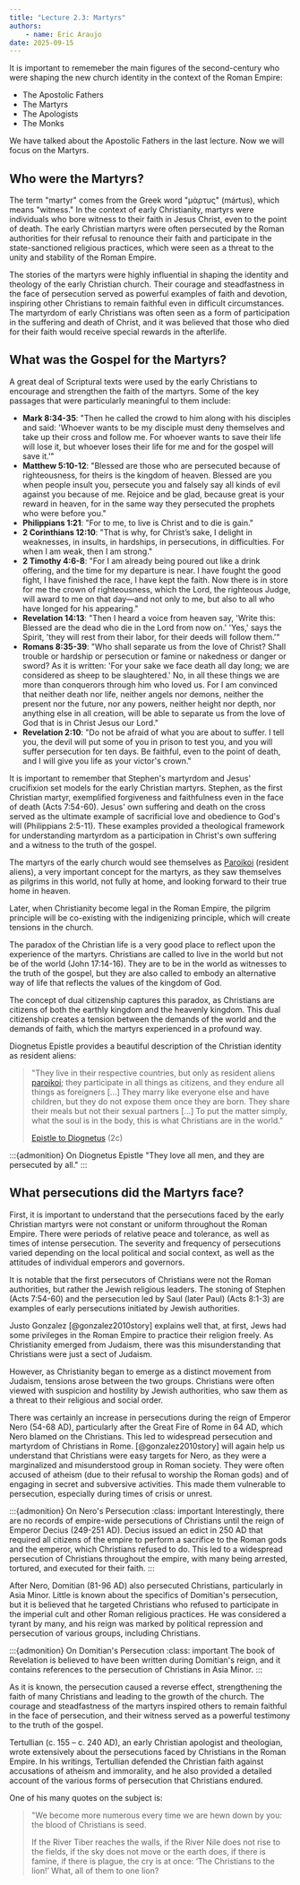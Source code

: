 ```yaml
---
title: "Lecture 2.3: Martyrs"
authors:
    - name: Eric Araujo
date: 2025-09-15
---
```


It is important to rememeber the main figures of the second-century who were shaping the new church identity in the context of the Roman Empire:

- The Apostolic Fathers
- The Martyrs
- The Apologists
- The Monks

We have talked about the Apostolic Fathers in the last lecture. Now we will focus on the Martyrs.

## Who were the Martyrs?

The term "martyr" comes from the Greek word "μάρτυς" (mártus), which means "witness." In the context of early Christianity, martyrs were individuals who bore witness to their faith in Jesus Christ, even to the point of death. The early Christian martyrs were often persecuted by the Roman authorities for their refusal to renounce their faith and participate in the state-sanctioned religious practices, which were seen as a threat to the unity and stability of the Roman Empire.

The stories of the martyrs were highly influential in shaping the identity and theology of the early Christian church. Their courage and steadfastness in the face of persecution served as powerful examples of faith and devotion, inspiring other Christians to remain faithful even in difficult circumstances. The martyrdom of early Christians was often seen as a form of participation in the suffering and death of Christ, and it was believed that those who died for their faith would receive special rewards in the afterlife.

## What was the Gospel for the Martyrs?

A great deal of Scriptural texts were used by the early Christians to encourage and strengthen the faith of the martyrs. Some of the key passages that were particularly meaningful to them include:

- **Mark 8:34-35**: "Then he called the crowd to him along with his disciples and said: 'Whoever wants to be my disciple must deny themselves and take up their cross and follow me. For whoever wants to save their life will lose it, but whoever loses their life for me and for the gospel will save it.'"
- **Matthew 5:10-12**: "Blessed are those who are persecuted because of righteousness, for theirs is the kingdom of heaven. Blessed are you when people insult you, persecute you and falsely say all kinds of evil against you because of me. Rejoice and be glad, because great is your reward in heaven, for in the same way they persecuted the prophets who were before you."
- **Philippians 1:21**: "For to me, to live is Christ and to die is gain."
- **2 Corinthians 12:10**: "That is why, for Christ’s sake, I delight in weaknesses, in insults, in hardships, in persecutions, in difficulties. For when I am weak, then I am strong."
- **2 Timothy 4:6-8**: "For I am already being poured out like a drink offering, and the time for my departure is near. I have fought the good fight, I have finished the race, I have kept the faith. Now there is in store for me the crown of righteousness, which the Lord, the righteous Judge, will award to me on that day—and not only to me, but also to all who have longed for his appearing."
- **Revelation 14:13**: "Then I heard a voice from heaven say, 'Write this: Blessed are the dead who die in the Lord from now on.' 'Yes,' says the Spirit, 'they will rest from their labor, for their deeds will follow them.'"
- **Romans 8:35-39**: "Who shall separate us from the love of Christ? Shall trouble or hardship or persecution or famine or nakedness or danger or sword? As it is written: 'For your sake we face death all day long; we are considered as sheep to be slaughtered.' No, in all these things we are more than conquerors through him who loved us. For I am convinced that neither death nor life, neither angels nor demons, neither the present nor the future, nor any powers, neither height nor depth, nor anything else in all creation, will be able to separate us from the love of God that is in Christ Jesus our Lord."
- **Revelation 2:10**: "Do not be afraid of what you are about to suffer. I tell you, the devil will put some of you in prison to test you, and you will suffer persecution for ten days. Be faithful, even to the point of death, and I will give you life as your victor's crown."

It is important to remember that Stephen's martyrdom and Jesus' crucifixion set models for the early Christian martyrs. Stephen, as the first Christian martyr, exemplified forgiveness and faithfulness even in the face of death (Acts 7:54-60). Jesus' own suffering and death on the cross served as the ultimate example of sacrificial love and obedience to God's will (Philippians 2:5-11). These examples provided a theological framework for understanding martyrdom as a participation in Christ's own suffering and a witness to the truth of the gospel.

The martyrs of the early church would see themselves as [Paroikoi](#paroikoi) (resident aliens), a very important concept for the martyrs, as they saw themselves as pilgrims in this world, not fully at home, and looking forward to their true home in heaven.

Later, when Christianity become legal in the Roman Empire, the pilgrim principle will be co-existing with the indigenizing principle, which will create tensions in the church.

The paradox of the Christian life is a very good place to reflect upon the experience of the martyrs. Christians are called to live in the world but not be of the world (John 17:14-16). They are to be in the world as witnesses to the truth of the gospel, but they are also called to embody an alternative way of life that reflects the values of the kingdom of God. 

The concept of dual citizenship captures this paradox, as Christians are citizens of both the earthly kingdom and the heavenly kingdom. This dual citizenship creates a tension between the demands of the world and the demands of faith, which the martyrs experienced in a profound way.

Diognetus Epistle provides a beautiful description of the Christian identity as resident aliens:

> "They live in their respective countries, but only as resident aliens [paroikoi](#paroikoi); they participate in all things as citizens, and they endure all things as foreigners [...] They marry like everyone else and have children, but they do not expose them once they are born. They share their meals but not their sexual partners [...] To put the matter simply, what the soul is in the body, this is what Christians are in the world."
> 
> [Epistle to Diognetus](https://ccel.org/ccel/lightfoot/fathers/fathers.ii.xv.html?queryID=55934560&resultID=211765) (2c)

:::{admonition} On Diognetus Epistle
"They love all men, and they are persecuted by all."
:::

## What persecutions did the Martyrs face?

First, it is important to understand that the persecutions faced by the early Christian martyrs were not constant or uniform throughout the Roman Empire. There were periods of relative peace and tolerance, as well as times of intense persecution. The severity and frequency of persecutions varied depending on the local political and social context, as well as the attitudes of individual emperors and governors.

It is notable that the first persecutors of Christians were not the Roman authorities, but rather the Jewish religious leaders. The stoning of Stephen (Acts 7:54-60) and the persecution led by Saul (later Paul) (Acts 8:1-3) are examples of early persecutions initiated by Jewish authorities.

Justo Gonzalez [@gonzalez2010story] explains well that, at first, Jews had some privileges in the Roman Empire to practice their religion freely. As Christianity emerged from Judaism, there was this misunderstanding that Christians were just a sect of Judaism.

However, as Christianity began to emerge as a distinct movement from Judaism, tensions arose between the two groups. Christians were often viewed with suspicion and hostility by Jewish authorities, who saw them as a threat to their religious and social order.

There was certainly an increase in persecutions during the reign of Emperor Nero (54-68 AD), particularly after the Great Fire of Rome in 64 AD, which Nero blamed on the Christians. This led to widespread persecution and martyrdom of Christians in Rome. [@gonzalez2010story] will again help us understand that Christians were easy targets for Nero, as they were a marginalized and misunderstood group in Roman society. They were often accused of atheism (due to their refusal to worship the Roman gods) and of engaging in secret and subversive activities. This made them vulnerable to persecution, especially during times of crisis or unrest.

:::{admonition} On Nero's Persecution
:class: important
Interestingly, there are no records of empire-wide persecutions of Christians until the reign of Emperor Decius (249-251 AD). Decius issued an edict in 250 AD that required all citizens of the empire to perform a sacrifice to the Roman gods and the emperor, which Christians refused to do. This led to a widespread persecution of Christians throughout the empire, with many being arrested, tortured, and executed for their faith.
:::

After Nero, Domitian (81-96 AD) also persecuted Christians, particularly in Asia Minor. Little is known about the specifics of Domitian's persecution, but it is believed that he targeted Christians who refused to participate in the imperial cult and other Roman religious practices. He was considered a tyrant by many, and his reign was marked by political repression and persecution of various groups, including Christians. 

:::{admonition} On Domitian's Persecution
:class: important
The book of Revelation is believed to have been written during Domitian's reign, and it contains references to the persecution of Christians in Asia Minor.
:::

As it is known, the persecution caused a reverse effect, strengthening the faith of many Christians and leading to the growth of the church. The courage and steadfastness of the martyrs inspired others to remain faithful in the face of persecution, and their witness served as a powerful testimony to the truth of the gospel.

Tertullian (c. 155 – c. 240 AD), an early Christian apologist and theologian, wrote extensively about the persecutions faced by Christians in the Roman Empire. In his writings, Tertullian defended the Christian faith against accusations of atheism and immorality, and he also provided a detailed account of the various forms of persecution that Christians endured.

One of his many quotes on the subject is:

> "We become more numerous every time we are hewn down by you: the blood of Christians is seed.
>
> If the River Tiber reaches the walls, if the River Nile does not rise to the fields, if the sky does not move or the earth does, if there is famine, if there is plague, the cry is at once:  ‘The Christians to the lion!’  What, all of them to one lion?